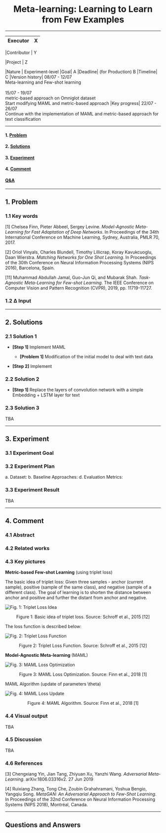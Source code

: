 
<div align="center">
    <h1> Meta-learning: Learning to Learn from Few Examples </h1>
 </div>




---
    
|Executor | X
|:-------|:-----

|Contributor | Y 

|Project | Z

|Nature | Experiment-level
|Goal| A
|Deadline| (for Production) B
|Timeline| C
|Version history| 08/07 - 12/07 <br> Meta-learning and Few-shot learning <br><br> 15/07 - 19/07 <br> metric-based approach on Omniglot dataset <br> Start modifying MAML and metric-based approach 
|Key progress| 22/07 - 26/07 <br> Continue with the implementation of MAML and metric-based approach for text classification

---
#### 1. [Problem](#problem)
#### 2. [Solutions](#solutions)
#### 3. [Experiment](#experiment)
#### 4. [Comment](#comment)  
####  [Q&A](#qna)  
---
## <a id="problem">1. Problem</a>
### **1.1 Key words**

<a id="finn17">[1]</a> Chelsea Finn, Pieter Abbeel, Sergey Levine. _Model-Agnostic Meta-Learning for Fast Adaptation of Deep Networks_. In Proceedings of the 34th International Conference on Machine Learning, Sydney, Australia, PMLR 70, 2017.

<a id="vinyals16">[2]</a> Oriol Vinyals, Charles Blundell, Timothy Lillicrap, Koray Kavukcuoglu, Daan Wierstra. _Matching Networks for One Shot Learning_. In Proceedings of the 30th Conference on Neural Information Processing Systems (NIPS 2016), Barcelona, Spain.

<a id="jamal19">[11]</a> Muhammad Abdullah Jamal, Guo-Jun Qi, and Mubarak Shah. _Task-Agnostic Meta-Learning for Few-shot Learning_. The IEEE Conference on Computer Vision and Pattern Recognition (CVPR), 2019, pp. 11719-11727.

### **1.2 Δ Input**   

---
## <a id="solutions">2. Solutions</a>
### **2.1 Solution 1**   

- **[Step 1]** Implement MAML 
    - **[Problem 1]** Modification of the initial model to deal with text data

- **[Step 2]** Implement 

### **2.2 Solution 2** 
- **[Step 1]** Replace the layers of convolution network with a simple Embedding + LSTM layer for text

### **2.3 Solution 3**
TBA

---
## <a id="experiment">3. Experiment </a>
### **3.1 Experiment Goal**   

### **3.2 Experiment Plan** 
a. Dataset:
b. Baseline Approaches:
d. Evaluation Metrics:

### **3.3 Experiment Result**
TBA

---
## <a id="comment">4. Comment</a>
### **4.1 Abstract**


### **4.2 Related works**


### **4.3 Key pictures**

**Metric-based Few-shot Learning** (using triplet loss)

The basic idea of triplet loss: Given three samples - anchor (current sample), positive (sample of the same class), and negative 
(sample of a different class). The goal of learning is to shorten the distance between anchor and positive and further the distant 
from anchor and negative.

![Fig. 1: Triplet Loss Idea](./figures/triplet_loss_idea.png)
<p align="center">Figure 1: Basic idea of triplet loss. Source: Schroff et al., 2015 [12]</p>

The loss function is described below:

![Fig. 2: Triplet Loss Function](./figures/triplet_loss_func.png)
<p align="center">Figure 2: Triplet Loss Function. Source: Schroff et al., 2015 [12]</p>

**Model-Agnostic Meta-learning** (MAML)

![Fig. 3: MAML Loss Optimization](./figures/MAML_intuition.png)
<p align="center">Figure 3: MAML Loss Optimization. Source: Finn et al., 2018 [1]</p>

MAML Algorithm (update of parameters \theta)

![Fig. 4: MAML Loss Update](./figures/MAML_algo.png)
<p align="center">Figure 4: MAML Algorithm. Source: Finn et al., 2018 [1]</p>


### **4.4 Visual output**
TBA

### **4.5 Discussion**  
TBA

### **4.6 References**
<a id="yin17">[3]</a> Chengxiang Yin, Jian Tang, Zhiyuan Xu, Yanzhi Wang. _Adversarial Meta-Learning_. arXiv:1806.03316v2. 27 Jun 2019

<a id="zhang18">[4]</a> Ruixiang Zhang, Tong Che, Zoubin Grahahramani, Yoshua Bengio, Yangqiu Song. _MetaGAN: An Adversarial Approach to Few-Shot Learning_. In Proceedings of the 32nd Conference on Neural Information Processing Systems (NIPS 2018), Montréal, Canada.

---
## <a id="qna">Questions and Answers</a>


